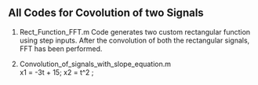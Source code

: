 ## All Codes for Covolution of two Signals

1. Rect_Function_FFT.m
   Code generates two custom rectangular function using step inputs.
   After the convolution of both the rectangular signals, FFT has been performed.
   
2. Convolution_of_signals_with_slope_equation.m  
   x1 = -3t + 15;
   x2 = t^2     ;
   




